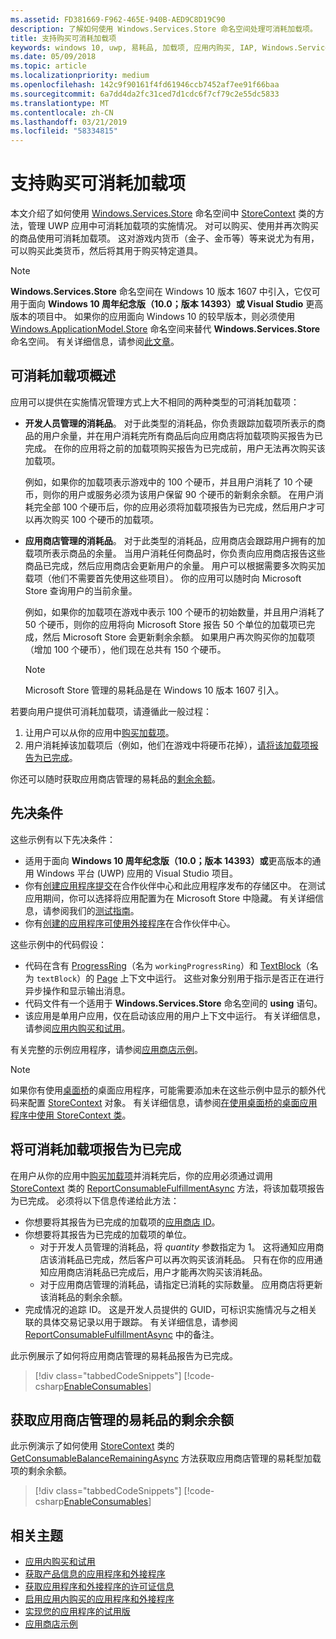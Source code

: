 ```yaml
---
ms.assetid: FD381669-F962-465E-940B-AED9C8D19C90
description: 了解如何使用 Windows.Services.Store 命名空间处理可消耗加载项。
title: 支持购买可消耗加载项
keywords: windows 10, uwp, 易耗品, 加载项, 应用内购买, IAP, Windows.Services.Store
ms.date: 05/09/2018
ms.topic: article
ms.localizationpriority: medium
ms.openlocfilehash: 142c9f90161f4fd61946ccb7452af7ee91f66baa
ms.sourcegitcommit: 6a7dd4da2fc31ced7d1cdc6f7cf79c2e55dc5833
ms.translationtype: MT
ms.contentlocale: zh-CN
ms.lasthandoff: 03/21/2019
ms.locfileid: "58334815"
---
```

# <a name="enable-consumable-add-on-purchases"></a>支持购买可消耗加载项

本文介绍了如何使用 [Windows.Services.Store](https://msdn.microsoft.com/library/windows/apps/windows.services.store.aspx) 命名空间中 [StoreContext](https://msdn.microsoft.com/library/windows/apps/windows.services.store.storecontext.aspx) 类的方法，管理 UWP 应用中可消耗加载项的实施情况。 对可以购买、使用并再次购买的商品使用可消耗加载项。 这对游戏内货币（金子、金币等）等来说尤为有用，可以购买此类货币，然后将其用于购买特定道具。

> [!NOTE]
> **Windows.Services.Store** 命名空间在 Windows 10 版本 1607 中引入，它仅可用于面向 **Windows 10 周年纪念版（10.0；版本 14393）或 Visual Studio** 更高版本的项目中。 如果你的应用面向 Windows 10 的较早版本，则必须使用 [Windows.ApplicationModel.Store](https://msdn.microsoft.com/library/windows/apps/windows.applicationmodel.store.aspx) 命名空间来替代 **Windows.Services.Store** 命名空间。 有关详细信息，请参阅[此文章](enable-consumable-in-app-product-purchases.md)。

## <a name="overview-of-consumable-add-ons"></a>可消耗加载项概述

应用可以提供在实施情况管理方式上大不相同的两种类型的可消耗加载项：

* **开发人员管理的消耗品**。 对于此类型的消耗品，你负责跟踪加载项所表示的商品的用户余量，并在用户消耗完所有商品后向应用商店将加载项购买报告为已完成。 在你的应用将之前的加载项购买报告为已完成前，用户无法再次购买该加载项。

  例如，如果你的加载项表示游戏中的 100 个硬币，并且用户消耗了 10 个硬币，则你的用户或服务必须为该用户保留 90 个硬币的新剩余余额。 在用户消耗完全部 100 个硬币后，你的应用必须将加载项报告为已完成，然后用户才可以再次购买 100 个硬币的加载项。

* **应用商店管理的消耗品**。 对于此类型的消耗品，应用商店会跟踪用户拥有的加载项所表示商品的余量。 当用户消耗任何商品时，你负责向应用商店报告这些商品已完成，然后应用商店会更新用户的余量。 用户可以根据需要多次购买加载项（他们不需要首先使用这些项目）。 你的应用可以随时向 Microsoft Store 查询用户的当前余量。

  例如，如果你的加载项在游戏中表示 100 个硬币的初始数量，并且用户消耗了 50 个硬币，则你的应用将向 Microsoft Store 报告 50 个单位的加载项已完成，然后 Microsoft Store 会更新剩余余额。 如果用户再次购买你的加载项（增加 100 个硬币），他们现在总共有 150 个硬币。
    > [!NOTE]
    > Microsoft Store 管理的易耗品是在 Windows 10 版本 1607 引入。

若要向用户提供可消耗加载项，请遵循此一般过程：

1. 让用户可以从你的应用中[购买加载项](enable-in-app-purchases-of-apps-and-add-ons.md)。
3. 用户消耗掉该加载项后（例如，他们在游戏中将硬币花掉），[请将该加载项报告为已完成](enable-consumable-add-on-purchases.md#report_fulfilled)。

你还可以随时获取应用商店管理的易耗品的[剩余余额](enable-consumable-add-on-purchases.md#get_balance)。

## <a name="prerequisites"></a>先决条件

这些示例有以下先决条件：
* 适用于面向 **Windows 10 周年纪念版（10.0；版本 14393）或**更高版本的通用 Windows 平台 (UWP) 应用的 Visual Studio 项目。
* 你有[创建应用程序提交](https://msdn.microsoft.com/windows/uwp/publish/app-submissions)在合作伙伴中心和此应用程序发布的存储区中。 在测试应用期间，你可以选择将应用配置为在 Microsoft Store 中隐藏。 有关详细信息，请参阅我们的[测试指南](in-app-purchases-and-trials.md#testing)。
* 你有[创建的应用程序可使用外接程序](../publish/add-on-submissions.md)在合作伙伴中心。

这些示例中的代码假设：
* 代码在含有 [ProgressRing](https://msdn.microsoft.com/library/windows/apps/windows.ui.xaml.controls.progressring.aspx)（名为 ```workingProgressRing```）和 [TextBlock](https://msdn.microsoft.com/library/windows/apps/windows.ui.xaml.controls.textblock.aspx)（名为 ```textBlock```）的 [Page](https://msdn.microsoft.com/library/windows/apps/windows.ui.xaml.controls.page.aspx) 上下文中运行。 这些对象分别用于指示是否正在进行异步操作和显示输出消息。
* 代码文件有一个适用于 **Windows.Services.Store** 命名空间的 **using** 语句。
* 该应用是单用户应用，仅在启动该应用的用户上下文中运行。 有关详细信息，请参阅[应用内购买和试用](in-app-purchases-and-trials.md#api_intro)。

有关完整的示例应用程序，请参阅[应用商店示例](https://github.com/Microsoft/Windows-universal-samples/tree/master/Samples/Store)。

> [!NOTE]
> 如果你有使用[桌面桥](https://developer.microsoft.com/windows/bridges/desktop)的桌面应用程序，可能需要添加未在这些示例中显示的额外代码来配置 [StoreContext](https://msdn.microsoft.com/library/windows/apps/windows.services.store.storecontext.aspx) 对象。 有关详细信息，请参阅[在使用桌面桥的桌面应用程序中使用 StoreContext 类](in-app-purchases-and-trials.md#desktop)。

<span id="report_fulfilled" />

## <a name="report-a-consumable-add-on-as-fulfilled"></a>将可消耗加载项报告为已完成

在用户从你的应用中[购买加载项](enable-in-app-purchases-of-apps-and-add-ons.md)并消耗完后，你的应用必须通过调用 [StoreContext](https://msdn.microsoft.com/library/windows/apps/windows.services.store.storecontext.aspx) 类的 [ReportConsumableFulfillmentAsync](https://docs.microsoft.com/uwp/api/windows.services.store.storecontext.reportconsumablefulfillmentasync) 方法，将该加载项报告为已完成。 必须将以下信息传递给此方法：

* 你想要将其报告为已完成的加载项的[应用商店 ID](in-app-purchases-and-trials.md#store-ids)。
* 你想要将其报告为已完成的加载项的单位。
  * 对于开发人员管理的消耗品，将 *quantity* 参数指定为 1。 这将通知应用商店该消耗品已完成，然后客户可以再次购买该消耗品。 只有在你的应用通知应用商店消耗品已完成后，用户才能再次购买该消耗品。
  * 对于应用商店管理的消耗品，请指定已消耗的实际数量。 应用商店将更新该消耗品的剩余余额。
* 完成情况的追踪 ID。 这是开发人员提供的 GUID，可标识实施情况与之相关联的具体交易记录以用于跟踪。 有关详细信息，请参阅 [ReportConsumableFulfillmentAsync](https://docs.microsoft.com/uwp/api/windows.services.store.storecontext.reportconsumablefulfillmentasync) 中的备注。

此示例展示了如何将应用商店管理的易耗品报告为已完成。

> [!div class="tabbedCodeSnippets"]
[!code-csharp[EnableConsumables](./code/InAppPurchasesAndLicenses_RS1/cs/ConsumeAddOnPage.xaml.cs#ConsumeAddOn)]

<span id="get_balance" />

## <a name="get-the-remaining-balance-for-a-store-managed-consumable"></a>获取应用商店管理的易耗品的剩余余额

此示例演示了如何使用 [StoreContext](https://msdn.microsoft.com/library/windows/apps/windows.services.store.storecontext.aspx) 类的 [GetConsumableBalanceRemainingAsync](https://docs.microsoft.com/uwp/api/windows.services.store.storecontext.getconsumablebalanceremainingasync) 方法获取应用商店管理的易耗型加载项的剩余余额。

> [!div class="tabbedCodeSnippets"]
[!code-csharp[EnableConsumables](./code/InAppPurchasesAndLicenses_RS1/cs/GetRemainingAddOnBalancePage.xaml.cs#GetRemainingAddOnBalance)]

## <a name="related-topics"></a>相关主题

* [应用内购买和试用](in-app-purchases-and-trials.md)
* [获取产品信息的应用程序和外接程序](get-product-info-for-apps-and-add-ons.md)
* [获取应用程序和外接程序的许可证信息](get-license-info-for-apps-and-add-ons.md)
* [启用应用内购买的应用程序和外接程序](enable-in-app-purchases-of-apps-and-add-ons.md)
* [实现您的应用程序的试用版](implement-a-trial-version-of-your-app.md)
* [应用商店示例](https://github.com/Microsoft/Windows-universal-samples/tree/master/Samples/Store)
